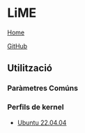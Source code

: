 # LiME


[Home](../../README.md)

[GitHub](https://github.com/504ensicsLabs/LiME)

## Utilització


### Paràmetres Comúns


### Perfils de kernel

* [Ubuntu 22.04.04]()